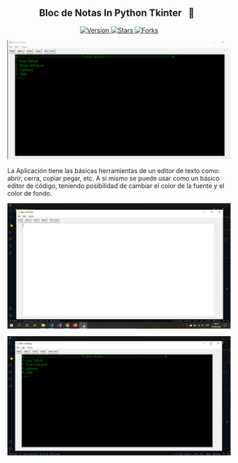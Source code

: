 <h2 align="center">Bloc de Notas In Python Tkinter &nbsp; 📝 &nbsp;</h2>

<p align="center">
  
  <a href="https://github.com/BrianMarquez3/Bloc-de-Notas-In-Python/tags">
    <img src="https://img.shields.io/github/tag/BrianMarquez3/Bloc-de-Notas-In-Python.svg?label=version&style=flat" alt="Version">
  </a>
  <a href="https://github.com/BrianMarquez3/Bloc-de-Notas-In-Python/stargazers">
    <img src="https://img.shields.io/github/stars/BrianMarquez3/Bloc-de-Notas-In-Python.svg?style=flat" alt="Stars">
  </a>
  <a href="https://github.com/BrianMarquez3/Bloc-de-Notas-In-Python/network">
    <img src="https://img.shields.io/github/forks/BrianMarquez3/PBloc-de-Notas-In-Python.svg?style=flat" alt="Forks">
  </a>  
</p>

![python](./images/main.gif)

<p>La Aplicación tiene las básicas herramientas de un editor de texto como: abrir, cerra, copiar pegar, etc. A si mismo se puede usar como un básico editor de código, teniendo posibilidad de cambiar el color de la fuente y el color de fondo.</p>

![python](./images/image2.png)

![python](./images/image1.png)
